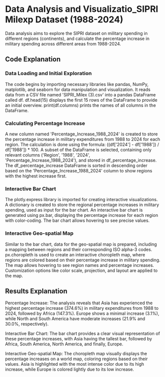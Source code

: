 
# Data Analysis and Visualizatio_SIPRI Milexp Dataset (1988-2024)
Data analysis aims to explore the SIPRI dataset on military spending in different regions (continents), and calculate the percentage increase in military spending across different areas from 1988-2024. 

## Code Explanation

### Data Loading and Initial Exploration

The code begins by importing necessary libraries like pandas, NumPy, matplotlib, and seaborn for data manipulation and visualization.
It reads data from a CSV file named 'SIPRI_Milex (3).csv' into a pandas DataFrame called df.
df.head(15) displays the first 15 rows of the DataFrame to provide an initial overview.
print(df.columns) prints the names of all columns in the DataFrame.

### Calculating Percentage Increase

A new column named 'Percentage_Increase_1988_2024' is created to store the percentage increase in military expenditures from 1988 to 2024 for each region. The calculation is done using the formula: ((df['2024'] - df['1988']) / df['1988']) * 100.
A subset of the DataFrame is selected, containing only relevant columns ('Region', '1988', '2024', 'Percentage_Increase_1988_2024'), and stored in df_percentage_increase.
The df_percentage_increase DataFrame is sorted in descending order based on the 'Percentage_Increase_1988_2024' column to show regions with the highest increase first.

### Interactive Bar Chart

The plotly.express library is imported for creating interactive visualizations.
A dictionary is created to store the regional percentage increases in military spending, used as input for the bar chart.
An interactive bar chart is generated using px.bar, displaying the percentage increase for each region with color-coding. The bar chart allows hovering to see precise values.

### Interactive Geo-spatial Map

Similar to the bar chart, data for the geo-spatial map is prepared, including a mapping between regions and their corresponding ISO alpha-3 codes.
px.choropleth is used to create an interactive choropleth map, where regions are colored based on their percentage increase in military spending. The map allows hovering to see region names and percentage increases. Customization options like color scale, projection, and layout are applied to the map.


## Results Explanation

Percentage Increase: The analysis reveals that Asia has experienced the highest percentage increase (374.6%) in military expenditures from 1988 to 2024, followed by Africa (147.3%). Europe shows a minimal increase (3.1%), while North and South America have moderate increases (21.9% and 30.0%, respectively).

Interactive Bar Chart: The bar chart provides a clear visual representation of these percentage increases, with Asia having the tallest bar, followed by Africa, South America, North America, and finally, Europe.

Interactive Geo-spatial Map: The choropleth map visually displays the percentage increases on a world map, coloring regions based on their values. Asia is highlighted with the most intense color due to its high increase, while Europe is colored lightly due to its low increase.

